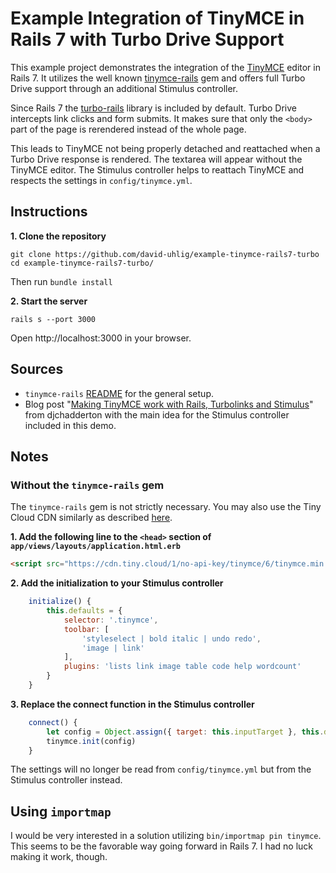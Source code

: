 # Example Integration of TinyMCE in Rails 7 with Turbo Drive Support

This example project demonstrates the integration of the [TinyMCE](https://www.tiny.cloud/) editor in Rails 7. It utilizes the well known [tinymce-rails](https://github.com/spohlenz/tinymce-rails) gem and offers full Turbo Drive support through an additional Stimulus controller.

Since Rails 7 the [turbo-rails](https://github.com/hotwired/turbo-rails) library is included by default. Turbo Drive intercepts link clicks and form submits. It makes sure that only the `<body>` part of the page is rerendered instead of the whole page. 

This leads to TinyMCE not being properly detached and reattached when a Turbo Drive response is rendered. The textarea will appear without the TinyMCE editor. The Stimulus controller helps to reattach TinyMCE and respects the settings in `config/tinymce.yml`.

## Instructions

**1. Clone the repository**

```
git clone https://github.com/david-uhlig/example-tinymce-rails7-turbo
cd example-tinymce-rails7-turbo/
```
Then run `bundle install`

**2. Start the server**

```
rails s --port 3000
```
Open http://localhost:3000 in your browser.

## Sources

* `tinymce-rails` [README](https://github.com/spohlenz/tinymce-rails/blob/main/README.md) for the general setup.
* Blog post "[Making TinyMCE work with Rails, Turbolinks and Stimulus](https://dev.to/djchadderton/making-tinymce-work-with-rails-turbolinks-and-stimulus-2ooa)" from djchadderton with the main idea for the Stimulus controller included in this demo.

## Notes

### Without the `tinymce-rails` gem

The `tinymce-rails` gem is not strictly necessary. You may also use the Tiny Cloud CDN similarly as described [here](https://www.tiny.cloud/docs/tinymce/6/rails-cloud/).

**1. Add the following line to the `<head>` section of `app/views/layouts/application.html.erb`**

```html
<script src="https://cdn.tiny.cloud/1/no-api-key/tinymce/6/tinymce.min.js" referrerpolicy="origin"></script>
```

**2. Add the initialization to your Stimulus controller**

```js
    initialize() {
        this.defaults = {
            selector: '.tinymce',
            toolbar: [
                'styleselect | bold italic | undo redo',
                'image | link'
            ],
            plugins: 'lists link image table code help wordcount'
        }
    }
```

**3. Replace the connect function in the Stimulus controller**

```js
    connect() {
        let config = Object.assign({ target: this.inputTarget }, this.defaults)
        tinymce.init(config)
    }
```

The settings will no longer be read from `config/tinymce.yml` but from the Stimulus controller instead.

## Using `importmap`

I would be very interested in a solution utilizing `bin/importmap pin tinymce`. This seems to be the favorable way going forward in Rails 7. I had no luck making it work, though.
